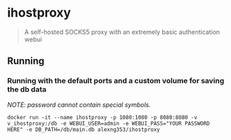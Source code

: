 # ihostproxy

> A self-hosted SOCKS5 proxy with an extremely basic authentication webui

## Running

### Running with the default ports and a custom volume for saving the db data

_NOTE: password cannot contain special symbols._

```
docker run -it --name ihostproxy -p 1080:1080 -p 8080:8080 -v v_ihostproxy:/db -e WEBUI_USER=admin -e WEBUI_PASS="YOUR PASSWORD HERE" -e DB_PATH=/db/main.db alexng353/ihostproxy
```
